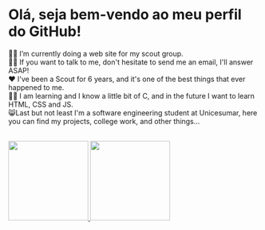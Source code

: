 # Olá, seja bem-vendo ao meu perfil do GitHub!

👨‍💻  I’m currently doing a web site for my scout group.<br>
🙋‍♂️  If you want to talk to me, don't hesitate to send me an email, I'll answer ASAP!<br> 
♥   I've been a Scout for 6 years, and it's one of the best things that ever happened to me. <br>
👨‍🎓  I am learning and I know a little bit of C, and in the future I want to learn HTML, CSS and JS. <br> 
😸Last but not least I'm a software engineering student at Unicesumar, here you can find my projects, college work, and other things...
<br><br>
 <div> 
  <a href="https://github.com/EnzoLavieri">
  <img height="160em" src="https://github-readme-stats.vercel.app/api?username=EnzoLavieri&show_icons=true&theme=gotham&include_all_commits=true&count_private=true"/>
  <img height="160em" src="https://github-readme-stats.vercel.app/api/top-langs/?username=EnzoLavieri&layout=compact&langs_count=7&theme=gotham"/>
</div>

 
